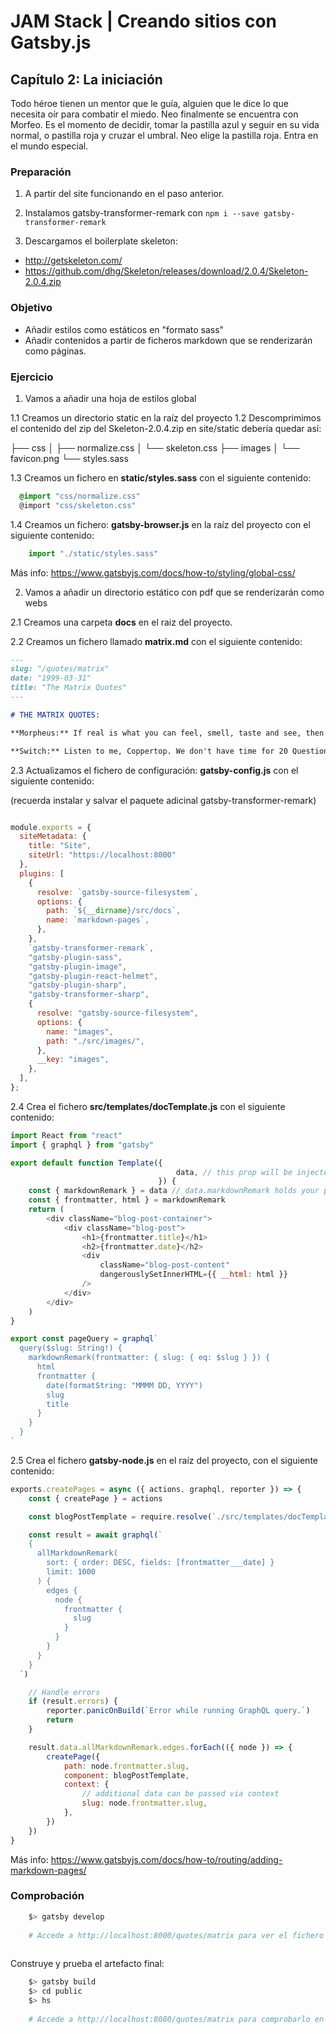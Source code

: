 # JAM Stack | Creando sitios con Gatsby.js

## Capítulo 2: La iniciación
Todo héroe tienen un mentor que le guía, alguien que le dice lo que necesita oír para combatir el miedo.
Neo finalmente se encuentra con Morfeo. Es el momento de decidir, tomar la pastilla azul y seguir en su vida normal,
o pastilla roja y cruzar el umbral. Neo elige la pastilla roja. Entra en el mundo especial.

### Preparación

1) A partir del site funcionando en el paso anterior.

2) Instalamos gatsby-transformer-remark con ``` npm i --save gatsby-transformer-remark ```
   
3) Descargamos el boilerplate skeleton:

- http://getskeleton.com/
- https://github.com/dhg/Skeleton/releases/download/2.0.4/Skeleton-2.0.4.zip

### Objetivo

* Añadir estilos como estáticos en "formato sass"
* Añadir contenidos a partir de ficheros markdown que se renderizarán como páginas.

### Ejercicio

1) Vamos a añadir una hoja de estilos global

1.1 Creamos un directorio static en la raíz del proyecto
1.2 Descomprimimos el contenido del zip del Skeleton-2.0.4.zip en site/static debería quedar así:

├── css
│   ├── normalize.css
│   └── skeleton.css
├── images
│   └── favicon.png
└── styles.sass

1.3 Creamos un fichero en **static/styles.sass** con el siguiente contenido:

````scss
  @import "css/normalize.css"
  @import "css/skeleton.css"
````

1.4 Creamos un fichero: **gatsby-browser.js** en la raíz del proyecto con el siguiente contenido:

````javascript
    import "./static/styles.sass"
````
Más info: https://www.gatsbyjs.com/docs/how-to/styling/global-css/

2) Vamos a añadir un directorio estático con pdf que se renderizarán como webs

2.1 Creamos una carpeta **docs** en el raiz del proyecto.

2.2 Creamos un fichero llamado **matrix.md** con el siguiente contenido:

````markdown
---
slug: "/quotes/matrix"
date: "1999-03-31"
title: "The Matrix Quotes"
---

# THE MATRIX QUOTES:

**Morpheus:** If real is what you can feel, smell, taste and see, then 'real' is simply electrical signals interpreted by your brain.

**Switch:** Listen to me, Coppertop. We don't have time for 20 Questions.

````

2.3 Actualizamos el fichero de configuración: **gatsby-config.js** con el siguiente contenido: 

(recuerda instalar y salvar el paquete adicinal gatsby-transformer-remark)

````javascript

module.exports = {
  siteMetadata: {
    title: "Site",
    siteUrl: "https://localhost:8000"
  },
  plugins: [
    {
      resolve: `gatsby-source-filesystem`,
      options: {
        path: `${__dirname}/src/docs`,
        name: `markdown-pages`,
      },
    },
    `gatsby-transformer-remark`,
    "gatsby-plugin-sass",
    "gatsby-plugin-image",
    "gatsby-plugin-react-helmet",
    "gatsby-plugin-sharp",
    "gatsby-transformer-sharp",
    {
      resolve: "gatsby-source-filesystem",
      options: {
        name: "images",
        path: "./src/images/",
      },
      __key: "images",
    },
  ],
};

````

2.4 Crea el fichero **src/templates/docTemplate.js** con el siguiente contenido:

````javascript
import React from "react"
import { graphql } from "gatsby"

export default function Template({
                                     data, // this prop will be injected by the GraphQL query below.
                                 }) {
    const { markdownRemark } = data // data.markdownRemark holds your post data
    const { frontmatter, html } = markdownRemark
    return (
        <div className="blog-post-container">
            <div className="blog-post">
                <h1>{frontmatter.title}</h1>
                <h2>{frontmatter.date}</h2>
                <div
                    className="blog-post-content"
                    dangerouslySetInnerHTML={{ __html: html }}
                />
            </div>
        </div>
    )
}

export const pageQuery = graphql`
  query($slug: String!) {
    markdownRemark(frontmatter: { slug: { eq: $slug } }) {
      html
      frontmatter {
        date(formatString: "MMMM DD, YYYY")
        slug
        title
      }
    }
  }
`
````

2.5 Crea el fichero **gatsby-node.js** en el raíz del proyecto, con el siguiente contenido:

````javascript
exports.createPages = async ({ actions, graphql, reporter }) => {
    const { createPage } = actions

    const blogPostTemplate = require.resolve(`./src/templates/docTemplate.js`)

    const result = await graphql(`
    {
      allMarkdownRemark(
        sort: { order: DESC, fields: [frontmatter___date] }
        limit: 1000
      ) {
        edges {
          node {
            frontmatter {
              slug
            }
          }
        }
      }
    }
  `)

    // Handle errors
    if (result.errors) {
        reporter.panicOnBuild(`Error while running GraphQL query.`)
        return
    }

    result.data.allMarkdownRemark.edges.forEach(({ node }) => {
        createPage({
            path: node.frontmatter.slug,
            component: blogPostTemplate,
            context: {
                // additional data can be passed via context
                slug: node.frontmatter.slug,
            },
        })
    })
}
````

Más info: https://www.gatsbyjs.com/docs/how-to/routing/adding-markdown-pages/

### Comprobación

````bash 
    $> gatsby develop
    
    # Accede a http://localhost:8000/quotes/matrix para ver el fichero markdown convertido a html
    
````

Construye y prueba el artefacto final:
````bash 
    $> gatsby build
    $> cd public
    $> hs
    
    # Accede a http://localhost:8080/quotes/matrix para comprobarlo en objeto final 
    
```` 
